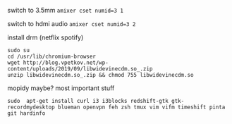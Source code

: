 switch to 3.5mm
`amixer cset numid=3 1`

switch to hdmi audio
`amixer cset numid=3 2`

install drm (netflix spotify)
```
sudo su
cd /usr/lib/chromium-browser
wget http://blog.vpetkov.net/wp-content/uploads/2019/09/libwidevinecdm.so_.zip
unzip libwidevinecdm.so_.zip && chmod 755 libwidevinecdm.so
```


mopidy maybe?
most important stuff
```
sudo  apt-get install curl i3 i3blocks redshift-gtk gtk-recordmydesktop blueman openvpn feh zsh tmux vim vifm timeshift pinta git hardinfo
```

